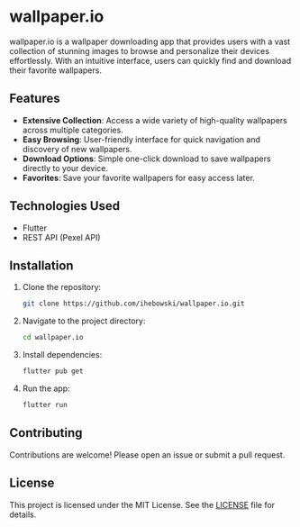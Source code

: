 # wallpaper.io

wallpaper.io is a wallpaper downloading app that provides users with a vast collection of stunning images to browse and personalize their devices effortlessly. With an intuitive interface, users can quickly find and download their favorite wallpapers.

## Features

- **Extensive Collection**: Access a wide variety of high-quality wallpapers across multiple categories.
- **Easy Browsing**: User-friendly interface for quick navigation and discovery of new wallpapers.
- **Download Options**: Simple one-click download to save wallpapers directly to your device.
- **Favorites**: Save your favorite wallpapers for easy access later.

## Technologies Used

- Flutter
- REST API (Pexel API)

## Installation

1. Clone the repository:
   ```bash
   git clone https://github.com/ihebowski/wallpaper.io.git
   ```
2. Navigate to the project directory:
   ```bash
   cd wallpaper.io
   ```
3. Install dependencies:
   ```bash
   flutter pub get
   ```
4. Run the app:
   ```bash
   flutter run
   ```

## Contributing

Contributions are welcome! Please open an issue or submit a pull request.

## License

This project is licensed under the MIT License. See the [LICENSE](LICENSE) file for details.
